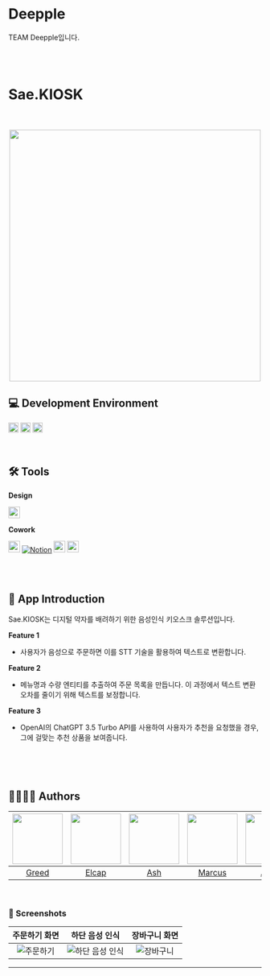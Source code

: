 # Deepple
TEAM Deepple입니다.

<br>

<br>

<div align="leading">
  
# Sae.KIOSK
</div>

<div align="center">
<br>
<br>

<img width = "500" src="https://user-images.githubusercontent.com/116425551/265944423-ffc81268-c9bc-4841-a0ea-cd2469019fc9.png">
  
</div>



## 💻 Development Environment

<img height="20" src="https://img.shields.io/badge/iOS-16.0+-lightgray">  <img height="20" src="https://img.shields.io/badge/Xcode-14.0.1-skyblue">  <img height="20" src="https://img.shields.io/badge/Swift-5.7.1-orange"> 
<br>

<br>
  
## 🛠️ Tools
**Design**  
  
<img height="23" src="https://img.shields.io/badge/Figma-F24E1E?style=flat-square&logo=Figma&logoColor=white"/>  

**Cowork**  

<img height="23" src="https://img.shields.io/badge/GitHub-181717?style=flat-square&logo=GitHub&logoColor=white"/> [![Notion](https://img.shields.io/badge/Notion-FFFFFF?style=flat-square&logo=Notion&logoColor=black)](https://www.notion.so/MC3-70503eff657d443ab7c226662d992bc9)
  <img height="23" src="https://img.shields.io/badge/Miro-F2CA02?style=flat-square&logo=Miro&logoColor=black"/>
<img height="23" src="https://img.shields.io/badge/Figma-F24E1E?style=flat-square&logo=Figma&logoColor=white"/>  

<br>

<br>

## 📑 App Introduction

  Sae.KIOSK는 디지털 약자를 배려하기 위한 음성인식 키오스크 솔루션입니다.


**Feature 1**  
- 사용자가 음성으로 주문하면 이를 STT 기술을 활용하여 텍스트로 변환합니다.

**Feature 2**
- 메뉴명과 수량 엔티티를 추출하여 주문 목록을 만듭니다. 이 과정에서 텍스트 변환 오차를 줄이기 위해 텍스트를 보정합니다.

**Feature 3**
- OpenAI의 ChatGPT 3.5 Turbo API를 사용하여 사용자가 추천을 요청했을 경우, 그에 걸맞는 추천 상품을 보여줍니다.

<br>

<br>
  


<br>

## 👩‍💻🧑‍💻 Authors


|[<img src="https://github.com/seunggyun-jeong.png" width="100px">](https://github.com/seunggyun-jeong)|[<img src="https://github.com/up-ub.png" width="100px">](https://github.com/up-ub)|[<img src="https://github.com/chaen805.png" width="100px">](https://github.com/chaen805)|[<img src="https://github.com/Medi0202.png" width="100px">](https://github.com/Medi0202)|[<img src="https://github.com/HIBAR97.png" width="100px">](https://github.com/HIBAR97)|[<img src="https://github.com/kdb1217.png" width="100px">](https://github.com/kdb1217)|  
|:----:|:----:|:----:|:----:|:----:|:----:|
|[Greed](https://github.com/Greeddk)|[Elcap](https://github.com/mgdgc)|[Ash](https://github.com/chaen805)|[Marcus](https://github.com/Medi0202)|[Andy](https://github.com/HIBAR973)|[Rash](https://github.com/kdb1217)|
<br>


 ### 📱 Screenshots
|주문하기 화면|하단 음성 인식|장바구니 화면|
|:-:|:-:|:-:|
|![주문하기](https://user-images.githubusercontent.com/116425551/265944414-2aad26c1-eeaf-4a35-8948-5a12f5a4d79a.png)|![하단 음성 인식](https://user-images.githubusercontent.com/116425551/265944364-dbcd44ca-f37b-44fd-829c-312df0b0b8a7.png)|![장바구니](https://user-images.githubusercontent.com/116425551/265944431-3b2f0382-cb2d-4d7a-a214-fbbb58083b6b.png)|
---
